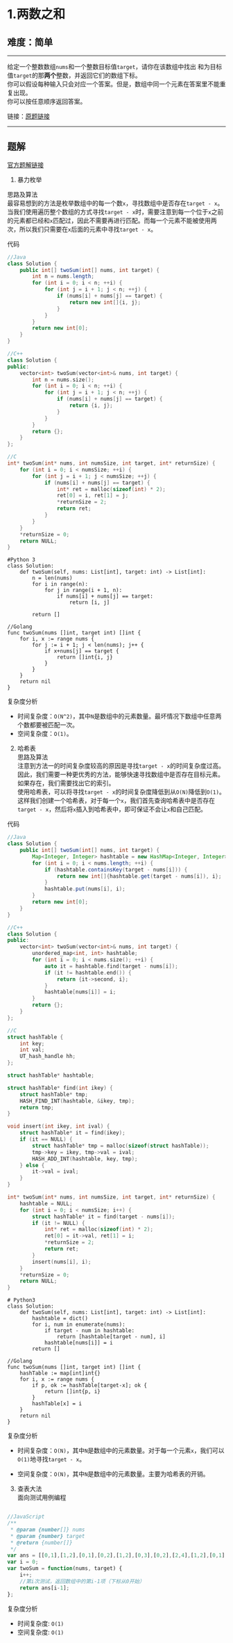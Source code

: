 # 1.两数之和  
## 难度：简单  
* * * 
给定一个整数数组`nums`和一个整数目标值`target`，请你在该数组中找出 和为目标值`target`的那<b>两个</b>整数，并返回它们的数组下标。  
你可以假设每种输入只会对应一个答案。但是，数组中同一个元素在答案里不能重复出现。  
你可以按任意顺序返回答案。  

链接：[原题链接](https://leetcode-cn.com/problems/two-sum)  
* * *
## 题解 
[官方题解链接](https://leetcode-cn.com/problems/two-sum/solution/liang-shu-zhi-he-by-leetcode-solution/)
1. 暴力枚举  

思路及算法  
最容易想到的方法是枚举数组中的每一个数`x`，寻找数组中是否存在`target - x`。  
当我们使用遍历整个数组的方式寻找`target - x`时，需要注意到每一个位于`x`之前的元素都已经和`x`匹配过，因此不需要再进行匹配。而每一个元素不能被使用两次，所以我们只需要在`x`后面的元素中寻找`target - x`。  

代码  

```java
//Java
class Solution {
    public int[] twoSum(int[] nums, int target) {
        int n = nums.length;
        for (int i = 0; i < n; ++i) {
            for (int j = i + 1; j < n; ++j) {
                if (nums[i] + nums[j] == target) {
                    return new int[]{i, j};
                }
            }
        }
        return new int[0];
    }
}

```

```cpp
//C++
class Solution {
public:
    vector<int> twoSum(vector<int>& nums, int target) {
        int n = nums.size();
        for (int i = 0; i < n; ++i) {
            for (int j = i + 1; j < n; ++j) {
                if (nums[i] + nums[j] == target) {
                    return {i, j};
                }
            }
        }
        return {};
    }
};

```

```c
//C
int* twoSum(int* nums, int numsSize, int target, int* returnSize) {
    for (int i = 0; i < numsSize; ++i) {
        for (int j = i + 1; j < numsSize; ++j) {
            if (nums[i] + nums[j] == target) {
                int* ret = malloc(sizeof(int) * 2);
                ret[0] = i, ret[1] = j;
                *returnSize = 2;
                return ret;
            }
        }
    }
    *returnSize = 0;
    return NULL;
}

```

```python3
#Python 3
class Solution:
    def twoSum(self, nums: List[int], target: int) -> List[int]:
        n = len(nums)
        for i in range(n):
            for j in range(i + 1, n):
                if nums[i] + nums[j] == target:
                    return [i, j]
        
        return []

```

```golang
//Golang
func twoSum(nums []int, target int) []int {
    for i, x := range nums {
        for j := i + 1; j < len(nums); j++ {
            if x+nums[j] == target {
                return []int{i, j}
            }
        }
    }
    return nil
}

```

复杂度分析  
- 时间复杂度：`O(N^2)`，其中`N`是数组中的元素数量。最坏情况下数组中任意两个数都要被匹配一次。
- 空间复杂度：`O(1)`。


2. 哈希表  
思路及算法  
注意到方法一的时间复杂度较高的原因是寻找`target - x`的时间复杂度过高。因此，我们需要一种更优秀的方法，能够快速寻找数组中是否存在目标元素。如果存在，我们需要找出它的索引。   
使用哈希表，可以将寻找`target - x`的时间复杂度降低到从`O(N)`降低到`O(1)`。  
这样我们创建一个哈希表，对于每一个`x`，我们首先查询哈希表中是否存在`target - x`，然后将`x`插入到哈希表中，即可保证不会让`x`和自己匹配。  

代码  

```java
//Java
class Solution {
    public int[] twoSum(int[] nums, int target) {
        Map<Integer, Integer> hashtable = new HashMap<Integer, Integer>();
        for (int i = 0; i < nums.length; ++i) {
            if (hashtable.containsKey(target - nums[i])) {
                return new int[]{hashtable.get(target - nums[i]), i};
            }
            hashtable.put(nums[i], i);
        }
        return new int[0];
    }
}

```

```cpp
//C++
class Solution {
public:
    vector<int> twoSum(vector<int>& nums, int target) {
        unordered_map<int, int> hashtable;
        for (int i = 0; i < nums.size(); ++i) {
            auto it = hashtable.find(target - nums[i]);
            if (it != hashtable.end()) {
                return {it->second, i};
            }
            hashtable[nums[i]] = i;
        }
        return {};
    }
};

```

```c
//C
struct hashTable {
    int key;
    int val;
    UT_hash_handle hh;
};

struct hashTable* hashtable;

struct hashTable* find(int ikey) {
    struct hashTable* tmp;
    HASH_FIND_INT(hashtable, &ikey, tmp);
    return tmp;
}

void insert(int ikey, int ival) {
    struct hashTable* it = find(ikey);
    if (it == NULL) {
        struct hashTable* tmp = malloc(sizeof(struct hashTable));
        tmp->key = ikey, tmp->val = ival;
        HASH_ADD_INT(hashtable, key, tmp);
    } else {
        it->val = ival;
    }
}

int* twoSum(int* nums, int numsSize, int target, int* returnSize) {
    hashtable = NULL;
    for (int i = 0; i < numsSize; i++) {
        struct hashTable* it = find(target - nums[i]);
        if (it != NULL) {
            int* ret = malloc(sizeof(int) * 2);
            ret[0] = it->val, ret[1] = i;
            *returnSize = 2;
            return ret;
        }
        insert(nums[i], i);
    }
    *returnSize = 0;
    return NULL;
}

```

```python3
# Python3
class Solution:
    def twoSum(self, nums: List[int], target: int) -> List[int]:
        hashtable = dict()
        for i, num in enumerate(nums):
            if target - num in hashtable:
                return [hashtable[target - num], i]
            hashtable[nums[i]] = i
        return []

```
```golang
//Golang
func twoSum(nums []int, target int) []int {
    hashTable := map[int]int{}
    for i, x := range nums {
        if p, ok := hashTable[target-x]; ok {
            return []int{p, i}
        }
        hashTable[x] = i
    }
    return nil
}

```

复杂度分析  

- 时间复杂度：`O(N)`，其中`N`是数组中的元素数量。对于每一个元素`x`，我们可以`O(1)`地寻找`target - x`。  

- 空间复杂度：`O(N)`，其中`N`是数组中的元素数量。主要为哈希表的开销。  


3. 查表大法  
面向测试用例编程  

```javascript

//JavaScript
/**
 * @param {number[]} nums
 * @param {number} target
 * @return {number[]}
 */
var ans = [[0,1],[1,2],[0,1],[0,2],[1,2],[0,3],[0,2],[2,4],[1,2],[0,1],[2,3],[1,2],[0,2],[0,4],[0,1],[2,3],[2,4],[2,5],[0,3],[3,4],[0,1],[0,1],[0,1],[0,1],[0,1],[0,1],[0,1],[0,1],[0,1],[0,1],[0,1],[0,1],[0,1],[0,1],[0,1],[0,1],[0,1],[0,1],[0,1],[0,1],[0,1],[0,1],[0,1],[0,1],[0,1],[0,1],[0,1],[0,1],[0,1],[0,1],[0,1],[0,1],[0,4],[9998,9999]];
var i = 0;
var twoSum = function(nums, target) {
    i++;
    //第i次测试，返回数组中的第i-1项（下标从0开始）
    return ans[i-1];
};

```

复杂度分析  

- 时间复杂度: `O(1)`  
- 空间复杂度: `O(1)`
